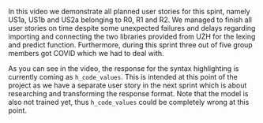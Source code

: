 In this video we demonstrate all planned user stories for this spint, namely US1a, US1b and US2a belonging to R0, R1 and R2. We managed to finish all user stories on time despite some unexpected failures and delays regarding importing and connecting the two libraries provided from UZH for the lexing and predict function. Furthermore, during this sprint three out of five group members got COVID which we had to deal with. 

As you can see in the video, the response for the syntax highlighting is currently coming as ```h_code_values```. This is intended at this point of the project as we have a separate user story in the next sprint which is about researching and transforming the response format. Note that the model is also not trained yet, thus ```h_code_values``` could be completely wrong at this point.